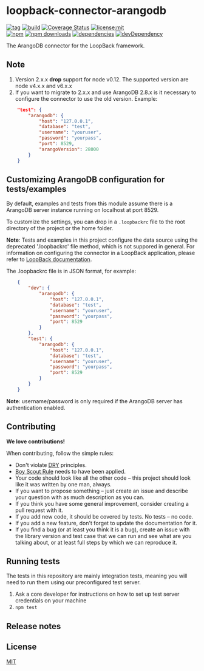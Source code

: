 # loopback-connector-arangodb

[![tag][tag-image]][tag-url]
[![build][travis-image]][travis-url]
[![Coverage Status][coverage-image]][coverage-url]
[![license:mit](https://img.shields.io/badge/license-mit-green.svg)](#license)
<br>
[![npm][npm-image]][npm-url]
[![npm downloads][npm-downloads-image]][npm-downloads-url]
[![dependencies][dep-status-image]][dep-status-url]
[![devDependency][dev-dep-status-image]][dev-dep-status-url]

The ArangoDB connector for the LoopBack framework.

## Note

1. Version 2.x.x **drop** support for node v0.12. The supported version
   are node v4.x.x and v6.x.x
2. If you want to migrate to 2.x.x and use ArangoDB 2.8.x is it necessary
   to configure the connector to use the old version. Example:
```json
    "test": {
        "arangodb": {
            "host": "127.0.0.1",
            "database": "test",
            "username": "youruser",
            "password": "yourpass",
            "port": 8529,
            "arangoVersion": 28000
        }
    }
```

## Customizing ArangoDB configuration for tests/examples

By default, examples and tests from this module assume there is a ArangoDB server
instance running on localhost at port 8529.

To customize the settings, you can drop in a `.loopbackrc` file to the root directory
of the project or the home folder.

**Note**: Tests and examples in this project configure the data source using the deprecated '.loopbackrc' file method,
which is not suppored in general.
For information on configuring the connector in a LoopBack application, please refer to [LoopBack documentation](http://docs.strongloop.com/display/LB/MongoDB+connector).

The .loopbackrc file is in JSON format, for example:
```json
    {
        "dev": {
            "arangodb": {
                "host": "127.0.0.1",
                "database": "test",
                "username": "youruser",
                "password": "yourpass",
                "port": 8529
            }
        },
        "test": {
            "arangodb": {
                "host": "127.0.0.1",
                "database": "test",
                "username": "youruser",
                "password": "yourpass",
                "port": 8529
            }
        }
    }
```
    
**Note**: username/password is only required if the ArangoDB server has
authentication enabled.

## Contributing

**We love contributions!**

When contributing, follow the simple rules:

* Don't violate [DRY](http://programmer.97things.oreilly.com/wiki/index.php/Don%27t_Repeat_Yourself) principles.
* [Boy Scout Rule](http://programmer.97things.oreilly.com/wiki/index.php/The_Boy_Scout_Rule) needs to have been applied.
* Your code should look like all the other code – this project should look like it was written by one man, always.
* If you want to propose something – just create an issue and describe your question with as much description as you can.
* If you think you have some general improvement, consider creating a pull request with it.
* If you add new code, it should be covered by tests. No tests – no code.
* If you add a new feature, don't forget to update the documentation for it.
* If you find a bug (or at least you think it is a bug), create an issue with the library version and test case that we can run and see what are you talking about, or at least full steps by which we can reproduce it.

## Running tests

The tests in this repository are mainly integration tests, meaning you will need
to run them using our preconfigured test server.

1. Ask a core developer for instructions on how to set up test server
   credentials on your machine
2. `npm test`

## Release notes

## License

[MIT](LICENSE)

[tag-image]: https://img.shields.io/github/tag/mrbatista/loopback-connector-arangodb.svg
[tag-url]: https://github.com/mrbatista/loopback-connector-arangodb/releases
[npm-image]: https://img.shields.io/npm/v/loopback-connector-arangodb.svg
[npm-url]: https://npmjs.org/package/loopback-connector-arangodb
[npm-downloads-image]: https://img.shields.io/npm/dm/loopback-connector-arangodb.svg
[npm-downloads-url]: https://npmjs.org/package/loopback-connector-arangodb
[dep-status-image]: https://img.shields.io/david/mrbatista/loopback-connector-arangodb.svg
[dep-status-url]: https://david-dm.org/mrbatista/loopback-connector-arangodb
[dev-dep-status-image]: https://david-dm.org/mrbatista/loopback-connector-arangodb/dev-status.svg
[dev-dep-status-url]: https://david-dm.org/mrbatista/loopback-connector-arangodb#info=devDependencies
[travis-image]: https://travis-ci.org/mrbatista/loopback-connector-arangodb.svg
[travis-url]: https://travis-ci.org/mrbatista/loopback-connector-arangodb
[coverage-image]: https://coveralls.io/repos/github/mrbatista/loopback-connector-arangodb/badge.svg
[coverage-url]: https://coveralls.io/github/mrbatista/loopback-connector-arangodb